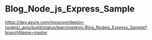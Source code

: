 # Blog_Node_js_Express_Sample


https://dev.azure.com/mosconi/deploy-nodejs/_apis/build/status/learningskyio.Blog_Nodejs_Express_Sample?branchName=master
